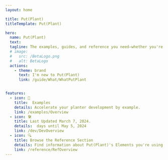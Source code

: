 ```yaml
---
layout: home

title: Put(Plant)
titleTemplate: Put(Plant)

hero: 
  name: Put(Plant)
  text: 
  tagline: The examples, guides, and reference you need—whether you're planting in the mountains of British Columbia, the wetlands of the Canadian Shield, or anywhere in between. Take advantage of these resources to develop your ability to plant faster and with higher quality.
  # image:
  #   src: /BetaLogo.png
  #   alt: BetaLogo
  actions:
    - theme: brand
      text: I'm new to Put(Plant)
      link: /guide/What/WhatPutPlant


features:
  - icon: 🌲
    title:  Examples
    details: Accelerate your planter development by example.
    link: /examples/Overview
  - icon: 🛠️
    title: Last Updated March 7, 2024.
    details:  days until May 5, 2024
    link: /dev/DevOverview
  - icon: 🔍
    title: Browse the Reference Section
    details: Find information about Put(Plant)'s Elements you're using
    link: /reference/RefOverview
---
```

